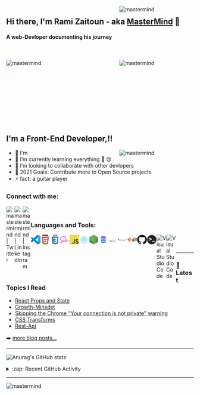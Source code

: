 <img align="right" alt="mastermind" width="200px" src="https://c.tenor.com/rR90LoR-KUIAAAAj/codemodeon-code.gif" />

## Hi there, I'm Rami Zaitoun - aka [MasterMind](https://mastermind6666.github.io/Rami_Zaitoun/) 👋

#### A web-Devloper documenting his journey


<br/>
<br/>

<img align="right" alt="mastermind" width="200px" src="https://c.tenor.com/7E7BUWA1KxwAAAAj/gobo-webee.gif" />
<img align="left" alt="mastermind" width="200px" src="https://c.tenor.com/_DOBjnGspYAAAAAM/code-coding.gif" />
<br/>
<br/>
<br/>
<br/>
<br/>
<br/>
<br/>
<br/>
<br/>
<br/>






## I'm a Front-End Developer,!!

<img align="right" alt="mastermind" width="200px" src="https://c.tenor.com/NCRHhqkXrJYAAAAj/programmers-go-internet.gif" />



- 🔭 I'm
- 🌱 I’m currently learning everything 🤣 😢
- 👯 I’m looking to collaborate with other devlopers
- 🥅 2021 Goals: Contribute more to Open Source projects
- ⚡ fact: a guitar player 

### Connect with me:

[<img align="left" alt="mastermind | Twitter" width="22px" src="https://cdn.jsdelivr.net/npm/simple-icons@v3/icons/twitter.svg" />][twitter]
[<img align="left" alt="mastermind | LinkedIn" width="22px" src="https://cdn.jsdelivr.net/npm/simple-icons@v3/icons/linkedin.svg" />][linkedin]
[<img align="left" alt="mastermind | Instagram" width="22px" src="https://cdn.jsdelivr.net/npm/simple-icons@v3/icons/instagram.svg" />][instagram]

<br />

### Languages and Tools:

[<img align="left" alt="Visual Studio Code" width="26px" src="https://raw.githubusercontent.com/github/explore/80688e429a7d4ef2fca1e82350fe8e3517d3494d/topics/visual-studio-code/visual-studio-code.png" />][Vscode]
[<img align="left" alt="HTML5" width="26px" src="https://raw.githubusercontent.com/github/explore/80688e429a7d4ef2fca1e82350fe8e3517d3494d/topics/html/html.png" />][Html]
[<img align="left" alt="CSS3" width="26px" src="https://raw.githubusercontent.com/github/explore/80688e429a7d4ef2fca1e82350fe8e3517d3494d/topics/css/css.png" />][Css]
[<img align="left" alt="Sass" width="26px" src="https://raw.githubusercontent.com/github/explore/80688e429a7d4ef2fca1e82350fe8e3517d3494d/topics/sass/sass.png" />][Sass]
[<img align="left" alt="JavaScript" width="26px" src="https://raw.githubusercontent.com/github/explore/80688e429a7d4ef2fca1e82350fe8e3517d3494d/topics/javascript/javascript.png" />][Javascript]
[<img align="left" alt="React" width="26px" src="https://raw.githubusercontent.com/github/explore/80688e429a7d4ef2fca1e82350fe8e3517d3494d/topics/react/react.png" />][React]
[<img align="left" alt="Node.js" width="26px" src="https://raw.githubusercontent.com/github/explore/80688e429a7d4ef2fca1e82350fe8e3517d3494d/topics/nodejs/nodejs.png" />][Node]
[<img align="left" alt="SQL" width="26px" src="https://raw.githubusercontent.com/github/explore/80688e429a7d4ef2fca1e82350fe8e3517d3494d/topics/sql/sql.png" />][Sql]
[<img align="left" alt="MySQL" width="26px" src="https://raw.githubusercontent.com/github/explore/80688e429a7d4ef2fca1e82350fe8e3517d3494d/topics/mysql/mysql.png" />][mysql]
[<img align="left" alt="MongoDB" width="26px" src="https://raw.githubusercontent.com/github/explore/80688e429a7d4ef2fca1e82350fe8e3517d3494d/topics/mongodb/mongodb.png" />][Mongo]
[<img align="left" alt="Git" width="26px" src="https://raw.githubusercontent.com/github/explore/80688e429a7d4ef2fca1e82350fe8e3517d3494d/topics/git/git.png" />][Git]
[<img align="left" alt="GitHub" width="26px" src="https://raw.githubusercontent.com/github/explore/78df643247d429f6cc873026c0622819ad797942/topics/github/github.png" />][GitHub]
[<img align="left" alt="Terminal" width="26px" src="https://raw.githubusercontent.com/github/explore/80688e429a7d4ef2fca1e82350fe8e3517d3494d/topics/terminal/terminal.png" />][terminal]
[<img align="left" alt="Visual Studio Code" width="26px" src="https://www.hbmacit.com/wp-content/uploads/2020/09/python_logo.png" />][Python]
[<img align="left" alt="Visual Studio Code" width="26px" src="https://splendornet.com/wp-content/uploads/2019/01/django.png" />][Django]

<br />
<br />

---


### 📕 Latest Topics I Read

<!-- BLOG-POST-LIST:START -->
- [React Props and State](https://mastermind6666.github.io/reading-notes/Code301-Intermediate-Software-Development/Read02)
- [Growth-Minsdet](https://mastermind6666.github.io/reading-notes/Code102-Intro-to-Software-Development/Growth-Minsdet)
- [Skipping the Chrome "Your connection is not private" warning](https://dev.to/gautamkrishnar/quickbits-1-skipping-the-chrome-your-connection-is-not-private-warning-4kp1)
- [CSS Transforms](https://mastermind6666.github.io/reading-notes/Code201-Foundations-of-Software-Development/Read14)
- [Rest-Api](https://www.redhat.com/en/topics/api/what-is-a-rest-api)
<!-- BLOG-POST-LIST:END -->

➡️ [more blog posts...](https://github.com/MasteRminD6666/reading-notes)

---
![Anurag's GitHub stats](https://github-readme-stats.vercel.app/api?username=MasteRminD6666&show_icons=true&theme=radical)








<details>
  <summary>:zap: Recent GitHub Activity</summary>
  
<!--START_SECTION:activity-->
1. ❌ Closed PR [#11](https://github.com/Coders-911/Fitness-Guide/pull/36) in [Coders-911/Fitness-Guide](https://github.com/Coders-911/Fitness-Guide)
2. 🎉 Merged PR [#10](https://github.com/Coders-911/Fitness-Guide/pull/42) in [Coders-911/Fitness-Guide](https://github.com/Coders-911/Fitness-Guide)
<!--END_SECTION:activity-->

</details>


----------


<img align="left" alt="mastermind" width="200px" src="https://lh3.googleusercontent.com/proxy/OOq3LjxU11MNs6UY6ihh-Gqlm1DJZj47rHdS4CXqLk3d1veZACV0jMZ7tPxOeKyoOlpEY2Vp2B5kQFIttPbPS0AJJ4AHCuk" />


[website]: https://mastermind6666.github.io/Rami_Zaitoun/
[twitter]: https://twitter.com/MastRmin
[instagram]: https://www.instagram.com/ramizaitoun/
[linkedin]: https://www.linkedin.com/in/rami-zaitoun-7a127198/
[webdevplaylist]: Google
[Vscode]: https://code.visualstudio.com
[Html]: https://en.wikipedia.org/wiki/HTML
[Css]: https://en.wikipedia.org/wiki/CSS
[Sass]: https://en.wikipedia.org/wiki/SASS
[Sql]: https://en.wikipedia.org/wiki/SQL
[Javascript]: https://www.javascript.com
[React]: https://reactjs.org
[jsplaylist]: https://www.youtube.com/playlist?list=PLkwxH9e_vrALRJKu7wfXby3MKeflhTu6B
[cssplaylist]: https://www.youtube.com/playlist?list=PLkwxH9e_vrALSdvZuEh6gqQdmDoDIoqz4
[reactplaylist]: https://www.youtube.com/playlist?list=PLkwxH9e_vrAK4TdffpxKY3QGyHCpxFcQ0
[Node]: https://nodejs.org/en/
[mysql]: https://www.mysql.com
[Python]: https://www.python.org
[Mongo]: https://www.mongodb.com
[Django]: https://www.djangoproject.com
[Git]: https://git-scm.com
[GitHub]: https://git-scm.com
[terminal]: https://www.microsoft.com/en-us/p/windows-terminal/9n0dx20hk701?activetab=pivot:overviewtab

